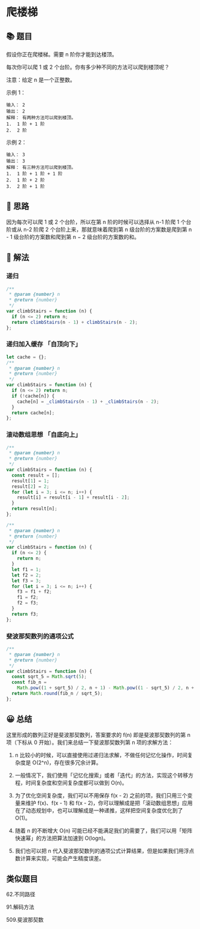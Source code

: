 # 爬楼梯

## 📚 题目

假设你正在爬楼梯。需要 n 阶你才能到达楼顶。

每次你可以爬 1 或 2 个台阶。你有多少种不同的方法可以爬到楼顶呢？

注意：给定 n 是一个正整数。

示例 1：

```
输入： 2
输出： 2
解释： 有两种方法可以爬到楼顶。
1.  1 阶 + 1 阶
2.  2 阶
```

示例 2：

```
输入： 3
输出： 3
解释： 有三种方法可以爬到楼顶。
1.  1 阶 + 1 阶 + 1 阶
2.  1 阶 + 2 阶
3.  2 阶 + 1 阶
```

## 🤔 思路

因为每次可以爬 1 或 2 个台阶，所以在第 n 阶的时候可以选择从 n-1 阶爬 1 个台阶或从 n-2 阶爬 2 个台阶上来，那就意味着爬到第 n 级台阶的方案数是爬到第 n - 1 级台阶的方案数和爬到第 n − 2 级台阶的方案数的和。

## 📝 解法

### 递归

```js
/**
 * @param {number} n
 * @return {number}
 */
var climbStairs = function (n) {
  if (n <= 2) return n;
  return climbStairs(n - 1) + climbStairs(n - 2);
};
```

### 递归加入缓存 「自顶向下」

```js
let cache = {};
/**
 * @param {number} n
 * @return {number}
 */
var climbStairs = function (n) {
  if (n <= 2) return n;
  if (!cache[n]) {
    cache[n] = _climbStairs(n - 1) + _climbStairs(n - 2);
  }
  return cache[n];
};
```

### 滚动数组思想 「自底向上」

```js
/**
 * @param {number} n
 * @return {number}
 */
var climbStairs = function (n) {
  const result = [];
  result[1] = 1;
  result[2] = 2;
  for (let i = 3; i <= n; i++) {
    result[i] = result[i - 1] + result[i - 2];
  }
  return result[n];
};
```

```js
/**
 * @param {number} n
 * @return {number}
 */
var climbStairs = function (n) {
  if (n <= 2) {
    return n;
  }
  let f1 = 1;
  let f2 = 2;
  let f3 = 3;
  for (let i = 3; i <= n; i++) {
    f3 = f1 + f2;
    f1 = f2;
    f2 = f3;
  }
  return f3;
};
```

### 斐波那契数列的通项公式

```js
/**
 * @param {number} n
 * @return {number}
 */
var climbStairs = function (n) {
  const sqrt_5 = Math.sqrt(5);
  const fib_n =
    Math.pow((1 + sqrt_5) / 2, n + 1) - Math.pow((1 - sqrt_5) / 2, n + 1);
  return Math.round(fib_n / sqrt_5);
};
```

## 😀 总结

这里形成的数列正好是斐波那契数列，答案要求的 f(n) 即是斐波那契数列的第 n 项（下标从 0 开始）。我们来总结一下斐波那契数列第 n 项的求解方法：

1.  n 比较小的时候，可以直接使用过递归法求解，不做任何记忆化操作，时间复杂度是 O(2^n)，存在很多冗余计算。

2.  一般情况下，我们使用「记忆化搜索」或者「迭代」的方法，实现这个转移方程，时间复杂度和空间复杂度都可以做到 O(n)。

3.  为了优化空间复杂度，我们可以不用保存 f(x - 2) 之前的项，我们只用三个变量来维护 f(x)、f(x - 1) 和 f(x - 2)，你可以理解成是把「滚动数组思想」应用在了动态规划中，也可以理解成是一种递推，这样把空间复杂度优化到了 O(1)。

4.  随着 n 的不断增大 O(n) 可能已经不能满足我们的需要了，我们可以用「矩阵快速幂」的方法把算法加速到 O(logn)。

5.  我们也可以把 n 代入斐波那契数列的通项公式计算结果，但是如果我们用浮点数计算来实现，可能会产生精度误差。

## 类似题目

62.不同路径

91.解码方法

509.斐波那契数
